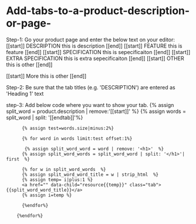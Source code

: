 Add-tabs-to-a-product-description-or-page-
=========================================
Step-1:
Go your product page and enter the below text on your editor:
[[start]]
DESCRIPTION
this is description
[[end]]
 [[start]]
FEATURE
this is feature
[[end]]
 [[start]]
SPECIFICATION
this is sepecificaiton
[[end]]
 [[start]]
EXTRA SPECIFICATION
this is extra sepecificaiton
[[end]]
[[start]]
OTHER
this is other
[[end]]
 
[[start]]
More
this is other
[[end]]



Step-2: Be sure that the tab titles (e.g. 'DESCRIPTION') are entered as 'Heading 1' text

step-3: Add below code where you want to show your tab.
  {% assign split_word = product.description  | remove:'[[start]]' %}
        {% assign words = split_word | split: '[[endtab]]'%}
          
          {% assign test=words.size|minus:2%}
          
          {% for word in words limit:test offset:1%}
          
           {% assign split_word_word = word | remove: '<h1>'  %}
          {% assign split_word_words = split_word_word | split: '</h1>'| first  %}
        
          {% for w in split_word_words  %}
          {% assign split_word_word_title = w | strip_html  %}
          {% assign temp= i|plus:1 %}
          <a href="" data-child="resource{{temp}}" class="tab"> {{split_word_word_title}}</a>
          {% assign i=temp %}
        
          {%endfor%}
          
        {%endfor%}
